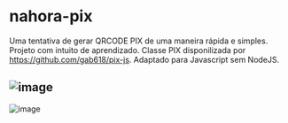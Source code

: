# nahora-pix
Uma tentativa de gerar QRCODE PIX de uma maneira rápida e simples. Projeto com intuito de aprendizado. Classe PIX disponilizada por https://github.com/gab618/pix-js. Adaptado para Javascript sem NodeJS.

![image](https://user-images.githubusercontent.com/40308971/189196756-950bfe2b-e676-466c-b7f4-d37ac16947ee.png)
-
![image](https://user-images.githubusercontent.com/40308971/189196302-2742afe2-60f4-4bf8-8d02-1287db0ebbe4.png)
